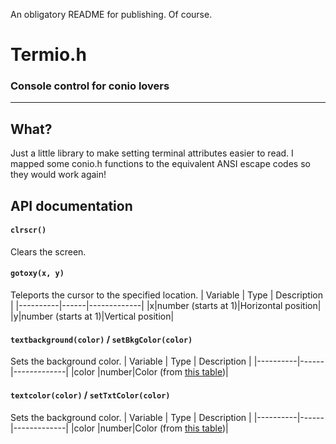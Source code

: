 An obligatory README for publishing. Of course.

# Termio.h
### Console control for conio lovers
-----

## What?
Just a little library to make setting terminal attributes easier to read. I mapped some conio.h functions to the equivalent ANSI escape codes so they would work again!

## API documentation
#### `clrscr()`
Clears the screen.
  
#### `gotoxy(x, y)`
Teleports the cursor to the specified location.
| Variable | Type | Description |
|----------|------|-------------|
|x|number (starts at 1)|Horizontal position|
|y|number (starts at 1)|Vertical position|
  
#### `textbackground(color)` / `setBkgColor(color)`
Sets the background color.
| Variable | Type | Description |
|----------|------|-------------|
|color     |number|Color (from [this table](https://en.wikipedia.org/wiki/ANSI_escape_code#8-bit))|
  
#### `textcolor(color)` / `setTxtColor(color)`
Sets the background color.
| Variable | Type | Description |
|----------|------|-------------|
|color     |number|Color (from [this table](https://en.wikipedia.org/wiki/ANSI_escape_code#8-bit))|
